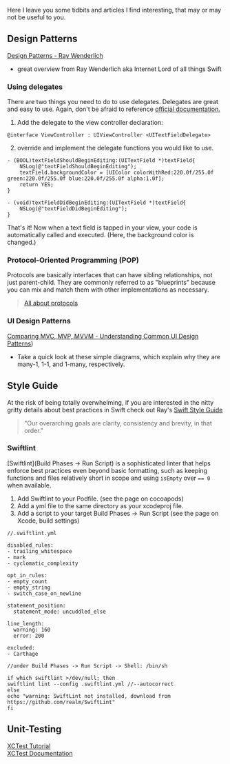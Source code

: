 Here I leave you some tidbits and articles I find interesting, that may or may not be useful to you.

## Design Patterns
[Design Patterns - Ray Wenderlich](https://www.raywenderlich.com/477-design-patterns-on-ios-using-swift-part-1-2)
- great overview from Ray Wenderlich aka Internet Lord of all things Swift

### Using delegates

There are two things you need to do to use delegates. Delegates are great and easy to use.
Again, don't be afraid to reference [official documentation.](https://developer.apple.com/documentation/uikit/uitextfielddelegate)
1. Add the delegate to the view controller declaration:
```
@interface ViewController : UIViewController <UITextFieldDelegate>
```
2. override and implement the delegate functions you would like to use.
```
- (BOOL)textFieldShouldBeginEditing:(UITextField *)textField{
    NSLog(@"textFieldShouldBeginEditing");
    textField.backgroundColor = [UIColor colorWithRed:220.0f/255.0f green:220.0f/255.0f blue:220.0f/255.0f alpha:1.0f];
    return YES;
}
 
- (void)textFieldDidBeginEditing:(UITextField *)textField{           
    NSLog(@"textFieldDidBeginEditing");
}
```

That's it! Now when a text field is tapped in your view, your code is automatically called and executed. (Here, the background color is changed.)

### Protocol-Oriented Programming (POP)

Protocols are basically interfaces that can have sibling relationships, not just parent-child. They are commonly referred to as "blueprints" because you can mix and match them with other implementations as necessary.
> [All about protocols](https://www.raywenderlich.com/814-introducing-protocol-oriented-programming-in-swift-3)

### UI Design Patterns
[Comparing MVC, MVP, MVVM - Understanding Common UI Design Patterns](https://www.linkedin.com/pulse/understanding-difference-between-mvc-mvp-mvvm-design-rishabh-software/))
- Take a quick look at these simple diagrams, which explain why they are many-1, 1-1, and 1-many, respectively.

## Style Guide
At the risk of being totally overwhelming, if you are interested in the nitty gritty details about best practices in Swift check out Ray's [Swift Style Guide](https://github.com/raywenderlich/swift-style-guide)
> "Our overarching goals are clarity, consistency and brevity, in that order."

### Swiftlint

[Swiftlint](Build Phases -> Run Script) is a sophisticated linter that helps enforce best practices even beyond basic formatting, such as keeping functions and files relatively short in scope and using ```isEmpty``` over ```== 0``` when available.

1. Add Swiftlint to your Podfile. (see the page on cocoapods)
2. Add a yml file to the same directory as your xcodeproj file.
3. Add a script to your target Build Phases -> Run Script (see the page on Xcode, build settings)
```
//.swiftlint.yml

disabled_rules:
- trailing_whitespace
- mark
- cyclomatic_complexity

opt_in_rules:
- empty_count
- empty_string
- switch_case_on_newline

statement_position:
  statement_mode: uncuddled_else

line_length:
  warning: 160
  error: 200

excluded:
- Carthage
```

```
//under Build Phases -> Run Script -> Shell: /bin/sh

if which swiftlint >/dev/null; then
swiftlint lint --config .swiftlint.yml //--autocorrect
else
echo "warning: SwiftLint not installed, download from https://github.com/realm/SwiftLint"
fi
```

## Unit-Testing

[XCTest Tutorial](https://www.raywenderlich.com/709-ios-unit-testing-and-ui-testing-tutorial) <br/>
[XCTest Documentation](https://developer.apple.com/documentation/xctest)
